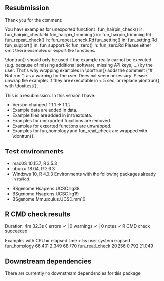 ## Resubmission
Thank you for the comment:

You have examples for unexported functions.
  fun_hairpin_check() in:
     fun_hairpin_check.Rd
  fun_hairpin_trimming() in:
     fun_hairpin_trimming.Rd
  fun_repeat_check() in:
     fun_repeat_check.Rd
  fun_setting() in:
     fun_setting.Rd
  fun_support() in:
     fun_support.Rd
  fun_zero() in:
     fun_zero.Rd
Please either omit these examples or export the functions.

\dontrun{} should only be used if the example really cannot be executed
(e.g. because of missing additional software, missing API keys, ...)
by the user. That's why wrapping examples in \dontrun{} adds the comment 
("# Not run:") as a warning for the user.
Does not seem necessary.
Please unwrap the examples if they are executable in < 5 sec,
or replace \dontrun{} with \donttest{}.

This is a resubmission. In this version I have:  
* Version changed: 1.1.1 -> 1.1.2
* Example data are added in data.
* Example files are added in inst/extdata.
* Examples for unexported functions are removed.
* Examples for exported functions are unwrapped.
* Examples for fun_homology and fun_read_check are wrapped with \dontrun{}.

## Test environments
* macOS 10.15.7, R 3.5.3
* ubuntu 18.04, R 3.6.3
* Windows 10, R 4.0.3
Environments with the following packages already installed:
- BSgenome.Hsapiens.UCSC.hg38  
- BSgenome.Hsapiens.UCSC.hg19  
- BSgenome.Mmusculus.UCSC.mm10  

## R CMD check results
Duration: 4m 32.3s
0 errors ✓ | 0 warnings ✓ | 0 notes ✓
R CMD check succeeded  

Examples with CPU or elapsed time > 5s
                user system elapsed
fun_homology   66.401  2.349  68.770
fun_read_check 20.256  0.792  21.049
  
## Downstream dependencies
There are currently no downstream dependencies for this package.
